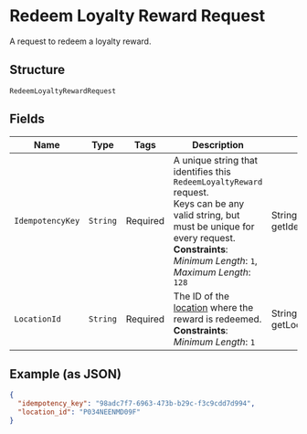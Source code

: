 
# Redeem Loyalty Reward Request

A request to redeem a loyalty reward.

## Structure

`RedeemLoyaltyRewardRequest`

## Fields

| Name | Type | Tags | Description | Getter |
|  --- | --- | --- | --- | --- |
| `IdempotencyKey` | `String` | Required | A unique string that identifies this `RedeemLoyaltyReward` request.<br>Keys can be any valid string, but must be unique for every request.<br>**Constraints**: *Minimum Length*: `1`, *Maximum Length*: `128` | String getIdempotencyKey() |
| `LocationId` | `String` | Required | The ID of the [location](../../doc/models/location.md) where the reward is redeemed.<br>**Constraints**: *Minimum Length*: `1` | String getLocationId() |

## Example (as JSON)

```json
{
  "idempotency_key": "98adc7f7-6963-473b-b29c-f3c9cdd7d994",
  "location_id": "P034NEENMD09F"
}
```


